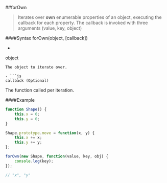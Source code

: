 ##forOwn
>Iterates over **own** enumerable properties of an object, executing the callback for each property. The callback is invoked with three arguments (value, key, object)

####Syntax
forOwn(object, [callback])

- ```js
object
```
The object to iterate over.

- ```js
callback (Optional)
```
The function called per iteration.

####Example
```js
function Shape() {
	this.x = 0;
	this.y = 0;
}

Shape.prototype.move = function(x, y) {
	this.x += x;
	this.y += y;
};

forOwn(new Shape, function(value, key, obj) {
	console.log(key);
});

// "x", "y"
```